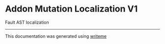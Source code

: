 # Addon Mutation Localization V1

Fault AST localization

---
This documentation was generated using [writeme](https://www.npmjs.com/package/@pshaw/writeme)
